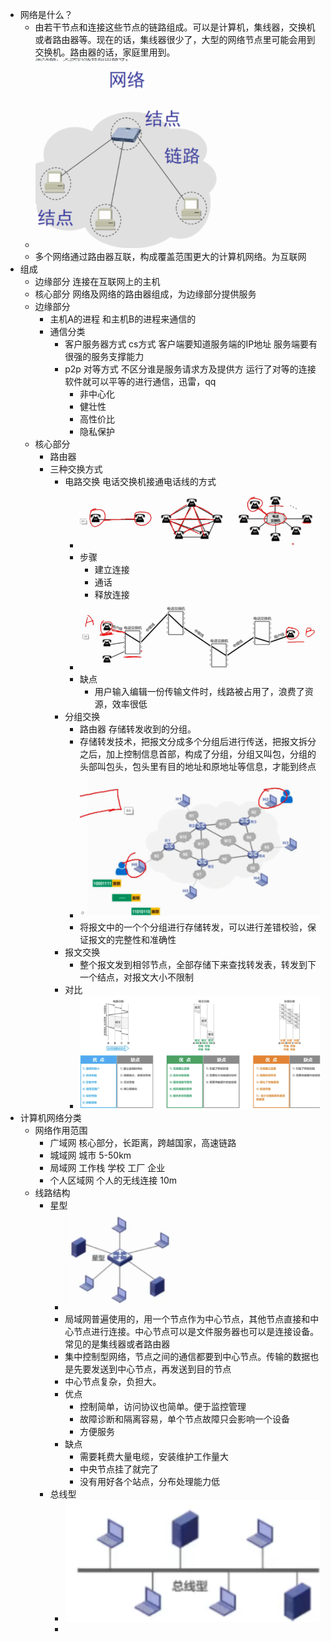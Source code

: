 - 网络是什么？
	- 由若干节点和连接这些节点的链路组成。可以是计算机，集线器，交换机或者路由器等。现在的话，集线器很少了，大型的网络节点里可能会用到交换机。路由器的话，家庭里用到。
	- ![image.png](../assets/image_1701572786328_0.png)
	- 多个网络通过路由器互联，构成覆盖范围更大的计算机网络。为互联网
- 组成
	- 边缘部分 连接在互联网上的主机
	- 核心部分 网络及网络的路由器组成，为边缘部分提供服务
	- 边缘部分
		- 主机A的进程 和主机B的进程来通信的
		- 通信分类
			- 客户服务器方式 cs方式 客户端要知道服务端的IP地址 服务端要有很强的服务支撑能力
			- p2p 对等方式 不区分谁是服务请求方及提供方 运行了对等的连接软件就可以平等的进行通信，迅雷，qq
				- 非中心化
				- 健壮性
				- 高性价比
				- 隐私保护
	- 核心部分
		- 路由器
		- 三种交换方式
			- 电路交换 电话交换机接通电话线的方式
				- ![image.png](../assets/image_1701588041509_0.png)
				- 步骤
					- 建立连接
					- 通话
					- 释放连接
				- ![image.png](../assets/image_1701588270791_0.png)
				- 缺点
					- 用户输入编辑一份传输文件时，线路被占用了，浪费了资源，效率很低
			- 分组交换
				- 路由器 存储转发收到的分组。
				- 存储转发技术，把报文分成多个分组后进行传送，把报文拆分之后，加上控制信息首部，构成了分组，分组又叫包，分组的头部叫包头，包头里有目的地址和原地址等信息，才能到终点
				- ![image.png](../assets/image_1701589196048_0.png)
				- 将报文中的一个个分组进行存储转发，可以进行差错校验，保证报文的完整性和准确性
			- 报文交换
				- 整个报文发到相邻节点，全部存储下来查找转发表，转发到下一个结点，对报文大小不限制
			- 对比
				- ![image.png](../assets/image_1701589307877_0.png)
- 计算机网络分类
	- 网络作用范围
		- 广域网 核心部分，长距离，跨越国家，高速链路
		- 城域网 城市 5-50km
		- 局域网  工作栈 学校 工厂 企业
		- 个人区域网 个人的无线连接 10m
	- 线路结构
		- 星型
			- ![image.png](../assets/image_1701590795217_0.png)
			- 局域网普遍使用的，用一个节点作为中心节点，其他节点直接和中心节点进行连接。中心节点可以是文件服务器也可以是连接设备。常见的是集线器或者路由器
			- 集中控制型网络，节点之间的通信都要到中心节点。传输的数据也是先要发送到中心节点，再发送到目的节点
			- 中心节点复杂，负担大。
			- 优点
				- 控制简单，访问协议也简单。便于监控管理
				- 故障诊断和隔离容易，单个节点故障只会影响一个设备
				- 方便服务
			- 缺点
				- 需要耗费大量电缆，安装维护工作量大
				- 中央节点挂了就完了
				- 没有用好各个站点，分布处理能力低
		- 总线型
			- ![image.png](../assets/image_1701591024190_0.png)
			-